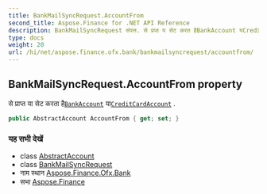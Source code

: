 ```yaml
---
title: BankMailSyncRequest.AccountFrom
second_title: Aspose.Finance for .NET API Reference
description: BankMailSyncRequest संपत्त. से प्रप्त य सेट करत हैBankAccount यCreditCardAccount .
type: docs
weight: 20
url: /hi/net/aspose.finance.ofx.bank/bankmailsyncrequest/accountfrom/
---
```

## BankMailSyncRequest.AccountFrom property

से प्राप्त या सेट करता है[`BankAccount`](../../../aspose.finance.ofx/bankaccount/) या[`CreditCardAccount`](../../../aspose.finance.ofx/creditcardaccount/) .

```csharp
public AbstractAccount AccountFrom { get; set; }
```

### यह सभी देखें

* class [AbstractAccount](../../../aspose.finance.ofx/abstractaccount/)
* class [BankMailSyncRequest](../)
* नाम स्थान [Aspose.Finance.Ofx.Bank](../../bankmailsyncrequest/)
* सभा [Aspose.Finance](../../../)


